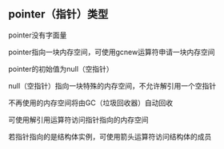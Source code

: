 ## pointer（指针）类型

pointer没有字面量

pointer指向一块内存空间，可使用gcnew运算符申请一块内存空间

pointer的初始值为null（空指针）

null（空指针）指向一块特殊的内存空间，不允许解引用一个空指针

不再使用的内存空间将由GC（垃圾回收器）自动回收

可使用解引用运算符访问指针指向的内存空间

若指针指向的是结构体实例，可使用箭头运算符访问结构体的成员

